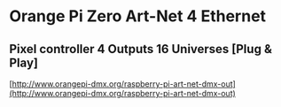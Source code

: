 # Orange Pi Zero Art-Net 4 Ethernet
## Pixel controller 4 Outputs 16 Universes [Plug & Play]

[http://www.orangepi-dmx.org/raspberry-pi-art-net-dmx-out](http://www.orangepi-dmx.org/raspberry-pi-art-net-dmx-out)